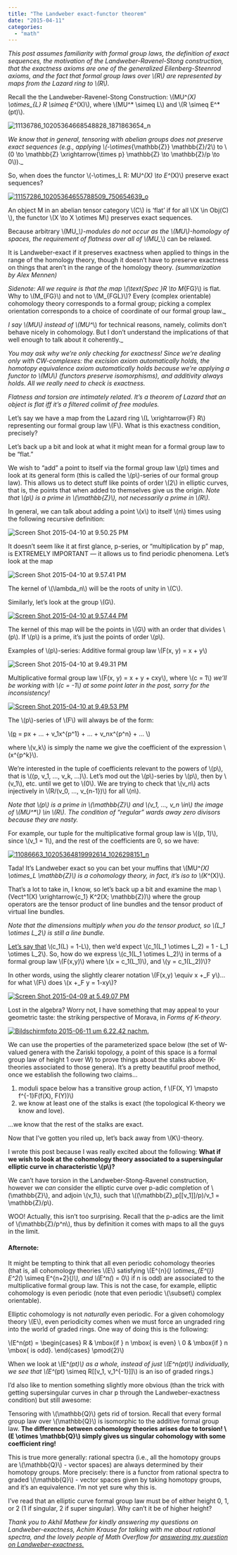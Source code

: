 ```yaml
---
title: "The Landweber exact-functor theorem"
date: "2015-04-11"
categories: 
  - "math"
---
```


_This post assumes familiarity with formal group laws, the definition of exact sequences, the motivation of the Landweber-Ravenel-Stong construction, that the exactness axioms are one of the generalized Eilenberg-Steenrod axioms, and the fact that formal group laws over \\(R\\) are represented by maps from the Lazard ring to \\(R\\)._

Recall the the Landweber-Ravenel-Stong Construction: \\(MU^*(X) \otimes_{L} R \simeq E^*(X)\\), where \\(MU^* \simeq L\\) and \\(R \simeq E^*(pt)\\).

![11136786_10205364668548828_1871863654_n](/images/wp-content/uploads/2015/04/11136786_10205364668548828_1871863654_n.jpg)

_We know that in general, tensoring with abelian groups does not preserve exact sequences (e.g., applying \\(-\otimes_{\mathbb{Z}} \mathbb{Z}/2\\) to \\(0 \to \mathbb{Z} \xrightarrow{\times p} \mathbb{Z} \to \mathbb{Z}/p \to 0\\))._

So, when does the functor \\(-\otimes_L R: MU^*(X) \to E^*(X)\\) preserve exact sequences?

[![11157286_10205364655788509_750654639_o](/images/wp-content/uploads/2015/04/11157286_10205364655788509_750654639_o.jpg)](/images/wp-content/uploads/2015/04/11157286_10205364655788509_750654639_o.jpg)

An object M in an abelian tensor category \\(C\\) is ‘flat’ if for all \\(X \in Obj(C) \\), the functor \\(X \to X \otimes M\\) preserves exact sequences.

Because arbitrary \\(MU_*\\)-modules do not occur as the \\(MU\\)-homology of spaces, the requirement of flatness over all of \\(MU_*\\) can be relaxed.

It is Landweber-exact if it preserves exactness when applied to things in the range of the homology theory, though it doesn’t have to preserve exactness on things that aren’t in the range of the homology theory. _(summarization by Alex Mennen)_

_Sidenote: All we require is that the map \\(\text{Spec }R \to M_{FG}\\) is flat. Why to \\(M_{FG}\\) and not to \\(M_{FGL}\\)? Every (complex orientable) cohomology theory corresponds to a formal group; picking a complex orientation corresponds to a choice of coordinate of our formal group law._

_I say \\(MU_*\\) instead of \\(MU^*\\) for technical reasons, namely, colimits don’t behave nicely in cohomology. But I don’t understand the implications of that well enough to talk about it coherently._

_You may ask why we’re only checking for exactness! Since we’re dealing only with CW-complexes: the excision axiom automatically holds, the homotopy equivalence axiom automatically holds because we’re applying a functor to \\(MU\\) (functors preserve isomorphisms), and additivity always holds. All we really need to check is exactness._

_Flatness and torsion are intimately related. It’s a theorem of Lazard that an object is flat iff it’s a filtered colimit of free modules._

Let’s say we have a map from the Lazard ring \\(L \xrightarrow{F} R\\) representing our formal group law \\(F\\). What is this exactness condition, precisely?

Let’s back up a bit and look at what it might mean for a formal group law to be “flat.”

We wish to “add” a point to itself via the formal group law \\(p\\) times and look at its general form (this is called the \\(p\\)-series of our formal group law). This allows us to detect stuff like points of order \\(2\\) in elliptic curves, that is, the points that when added to themselves give us the origin. _Note that \\(p\\) is a prime in \\(\mathbb{Z}\\), not necessarily a prime in \\(R\\)._

In general, we can talk about adding a point \\(x\\) to itself \\(n\\) times using the following recursive definition:

![Screen Shot 2015-04-10 at 9.50.25 PM](/images/wp-content/uploads/2015/04/Screen-Shot-2015-04-10-at-9.50.25-PM.png)

It doesn’t seem like it at first glance, p-series, or “multiplication by p” map, is EXTREMELY IMPORTANT — it allows us to find periodic phenomena. Let’s look at the map

![Screen Shot 2015-04-10 at 9.57.41 PM](/images/wp-content/uploads/2015/04/Screen-Shot-2015-04-10-at-9.57.41-PM.png)

The kernel of \\(\lambda_n\\) will be the roots of unity in \\(C\\).

Similarly, let’s look at the group \\(G\\).

[![Screen Shot 2015-04-10 at 9.57.44 PM](/images/wp-content/uploads/2015/04/Screen-Shot-2015-04-10-at-9.57.44-PM.png)](/images/wp-content/uploads/2015/04/Screen-Shot-2015-04-10-at-9.57.44-PM.png)

The kernel of this map will be the points in \\(G\\) with an order that divides \\(p\\). If \\(p\\) is a prime, it’s just the points of order \\(p\\).

Examples of \\(p\\)-series: Additive formal group law \\(F(x, y) = x + y\\)

![Screen Shot 2015-04-10 at 9.49.31 PM](/images/wp-content/uploads/2015/04/Screen-Shot-2015-04-10-at-9.49.31-PM.png)

Multiplicative formal group law \\(F(x, y) = x + y + cxy\\), where \\(c = 1\\) _we’ll be working with \\(c = -1\\) at some point later in the post, sorry for the inconsistency!_

[![Screen Shot 2015-04-10 at 9.49.53 PM](/images/wp-content/uploads/2015/04/Screen-Shot-2015-04-10-at-9.49.53-PM.png)](/images/wp-content/uploads/2015/04/Screen-Shot-2015-04-10-at-9.49.53-PM.png)

The \\(p\\)-series of \\(F\\) will always be of the form:

\\\([p](x) = px + … + v_1x^{p^1} + … + v_nx^{p^n} + … \\\)

where \\(v_k\\) is simply the name we give the coefficient of the expression \\(x^{p^k}\\).

We’re interested in the tuple of coefficients relevant to the powers of \\(p\\), that is \\((p, v_1, …, v_k, …)\\). Let’s mod out the \\(p\\)-series by \\(p\\), then by \\(v_1\\), etc. until we get to \\(0\\). We are trying to check that \\(v_n\\) acts injectively in \\(R/(v_0, …, v_{n-1})\\) for all \\(n\\).

_Note that \\(p\\) is a prime in \\(\mathbb{Z}\\) and \\(v_1, …, v_n \in\\) the image of \\(MU^*\\) \in \\(R\\). The condition of “regular” wards away zero divisors because they are nasty._

For example, our tuple for the multiplicative formal group law is \\((p, 1)\\), since \\(v_1 = 1\\), and the rest of the coefficients are 0, so we have:

[![11086663_10205364819992614_1026298151_n](/images/wp-content/uploads/2015/04/11086663_10205364819992614_1026298151_n.jpg)](/images/wp-content/uploads/2015/04/11086663_10205364819992614_1026298151_n.jpg)

Tada! It’s Landweber exact so you can bet your muffins that \\(MU^*(X) \otimes_L \mathbb{Z}\\) is a cohomology theory, in fact, it’s iso to \\(K^*(X)\\).

That’s a lot to take in, I know, so let’s back up a bit and examine the map \\\(Vect^1(X) \xrightarrow{c_1} K^2(X; \mathbb{Z})\\\) where the group operators are the tensor product of line bundles and the tensor product of virtual line bundles.

_Note that the dimensions multiply when you do the tensor product, so \\(L_1 \otimes L_2\\) is still a line bundle._

[Let’s say that](http://mathoverflow.net/questions/200019/why-is-the-first-chern-class-of-a-line-bundle-c-1l-1-l-in-complex-k-theory) \\(c_1(L) = 1-L\\), then we’d expect \\(c_1(L_1 \otimes L_2) = 1 - L_1 \otimes L_2\\). So, how do we express \\(c_1(L_1 \otimes L_2)\\) in terms of a formal group law \\(F(x,y)\\) where \\(x = c_1(L_1)\\), and \\(y = c_1(L_2))\\)?

In other words, using the slightly clearer notation \\(F(x,y) \equiv x +_F y\\)…for what \\(F\\) does \\(x +_F y = 1-xy\\)?

[![Screen Shot 2015-04-09 at 5.49.07 PM](/images/wp-content/uploads/2015/04/Screen-Shot-2015-04-09-at-5.49.07-PM.png)](/images/wp-content/uploads/2015/04/Screen-Shot-2015-04-09-at-5.49.07-PM.png)

Lost in the algebra? Worry not, I have something that may appeal to your geometric taste: the striking perspective of Morava, in _Forms of K-theory_.

[![Bildschirmfoto 2015-06-11 um 6.22.42 nachm.](/images/wp-content/uploads/2015/06/Bildschirmfoto-2015-06-11-um-6.22.42-nachm..png)](/images/wp-content/uploads/2015/06/Bildschirmfoto-2015-06-11-um-6.22.42-nachm..png)

We can use the properties of the parameterized space below (the set of W-valued genera with the Zariski topology, a point of this space is a formal group law of height 1 over W) to prove things about the stalks above (K-theories associated to those genera). It’s a pretty beautiful proof method, once we establish the following two claims…

1. moduli space below has a transitive group action, f \\\(F(X, Y) \mapsto f^{-1}F(f(X), F(Y))\\\)
2. we know at least one of the stalks is exact (the topological K-theory we know and love).

…we know that the rest of the stalks are exact.

Now that I’ve gotten you riled up, let’s back away from \\(K\\)-theory.

I wrote this post because I was really excited about the following: **What if we wish to look at the cohomology theory associated to a supersingular elliptic curve in characteristic \\(p\\)?**

We can’t have torsion in the Landweber-Stong-Ravenel construction, however we _can_ consider the elliptic curve over p-adic completion of \\(\mathbb{Z}\\), and adjoin \\(v_1\\), such that \\((\mathbb{Z}_p[[v_1]]/p)/v_1 = \mathbb{Z}/p\\).

WOO! Actually, this isn’t too surprising. Recall that the p-adics are the limit of \\(\mathbb{Z}/p^n\\), thus by definition it comes with maps to all the guys in the limit.

#### Afternote:

It might be tempting to think that all even periodic cohomology theories (that is, all cohomology theories \\(E\\) satisfying \\(E^{n}(*) \otimes_{E^*(*)} E^2(*) \simeq E^{n+2}(*)\\), and \\(E^n(*) = 0\\) if n is odd) are associated to the multiplicative formal group law. This is not the case, for example, elliptic cohomology is even periodic (note that even periodic \\(\subset\\) complex orientable).

Elliptic cohomology is not _naturally_ even periodic. For a given cohomology theory \\(E\\), even periodicity comes when we must force an ungraded ring into the world of graded rings. One way of doing this is the following:

\\(E^n(pt) = \begin{cases} R & \mbox{if } n \mbox{ is even} \\ 0 & \mbox{if } n \mbox{ is odd}. \end{cases} \pmod{2}\\)

When we look at \\(E^*(pt)\\) as a whole, instead of just \\(E^n(pt)\\) individually, we see that \\(E^*(pt) \simeq R[[v_1, v_1^{-1}]]\\) is an iso of graded rings.)

I’d also like to mention something slightly more obvious (than the trick with getting supersingular curves in char p through the Landweber-exactness condition) but still awesome:

Tensoring with \\(\mathbb{Q}\\) gets rid of torsion. Recall that every formal group law over \\(\mathbb{Q}\\) is isomorphic to the additive formal group law. **The difference between cohomology theories arises due to torsion! \\(E \otimes \mathbb{Q}\\) simply gives us singular cohomology with some coefficient ring!**

This is true more generally: rational spectra (i.e., all the homotopy groups are \\(\mathbb{Q}\\) - vector spaces) are always determined by their homotopy groups. More precisely: there is a functor from rational spectra to graded \\(\mathbb{Q}\\) - vector spaces given by taking homotopy groups, and it’s an equivalence. I’m not yet sure why this is.

I’ve read that an elliptic curve formal group law must be of either height 0, 1, or 2 (1 if singular, 2 if super singular). Why can’t it be of higher height?

_Thank you to Akhil Mathew for kindly answering my questions on Landweber-exactness, Achim Krause for talking with me about rational spectra, and the lovely people of Math Overflow for [answering my question on Landweber-exactness.](http://mathoverflow.net/questions/202516/what-is-an-example-of-a-formal-group-law-that-is-landweber-exact-but-not-flat)_
